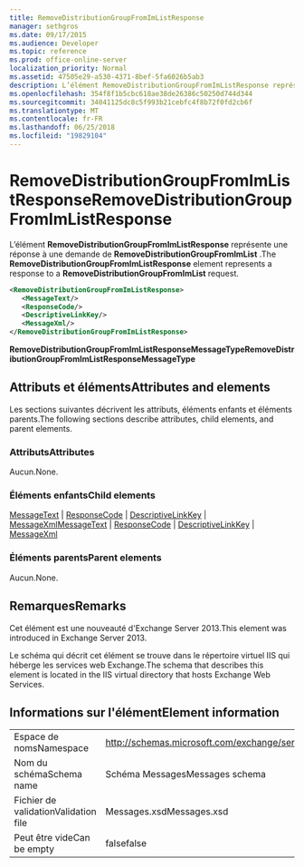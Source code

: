 ```yaml
---
title: RemoveDistributionGroupFromImListResponse
manager: sethgros
ms.date: 09/17/2015
ms.audience: Developer
ms.topic: reference
ms.prod: office-online-server
localization_priority: Normal
ms.assetid: 47505e29-a530-4371-8bef-5fa6026b5ab3
description: L’élément RemoveDistributionGroupFromImListResponse représente une réponse à une demande de RemoveDistributionGroupFromImList.
ms.openlocfilehash: 354f8f1b5cbc618ae38de26386c50250d744d344
ms.sourcegitcommit: 34041125dc8c5f993b21cebfc4f8b72f0fd2cb6f
ms.translationtype: MT
ms.contentlocale: fr-FR
ms.lasthandoff: 06/25/2018
ms.locfileid: "19829104"
---
```

# <a name="removedistributiongroupfromimlistresponse"></a><span data-ttu-id="425e4-103">RemoveDistributionGroupFromImListResponse</span><span class="sxs-lookup"><span data-stu-id="425e4-103">RemoveDistributionGroupFromImListResponse</span></span>

<span data-ttu-id="425e4-104">L’élément **RemoveDistributionGroupFromImListResponse** représente une réponse à une demande de **RemoveDistributionGroupFromImList** .</span><span class="sxs-lookup"><span data-stu-id="425e4-104">The **RemoveDistributionGroupFromImListResponse** element represents a response to a **RemoveDistributionGroupFromImList** request.</span></span> 
  
```XML
<RemoveDistributionGroupFromImListResponse>
   <MessageText/>
   <ResponseCode/>
   <DescriptiveLinkKey/>
   <MessageXml/>
</RemoveDistributionGroupFromImListResponse>
```

 <span data-ttu-id="425e4-105">**RemoveDistributionGroupFromImListResponseMessageType**</span><span class="sxs-lookup"><span data-stu-id="425e4-105">**RemoveDistributionGroupFromImListResponseMessageType**</span></span>
## <a name="attributes-and-elements"></a><span data-ttu-id="425e4-106">Attributs et éléments</span><span class="sxs-lookup"><span data-stu-id="425e4-106">Attributes and elements</span></span>

<span data-ttu-id="425e4-107">Les sections suivantes décrivent les attributs, éléments enfants et éléments parents.</span><span class="sxs-lookup"><span data-stu-id="425e4-107">The following sections describe attributes, child elements, and parent elements.</span></span>
  
### <a name="attributes"></a><span data-ttu-id="425e4-108">Attributs</span><span class="sxs-lookup"><span data-stu-id="425e4-108">Attributes</span></span>

<span data-ttu-id="425e4-109">Aucun.</span><span class="sxs-lookup"><span data-stu-id="425e4-109">None.</span></span>
  
### <a name="child-elements"></a><span data-ttu-id="425e4-110">Éléments enfants</span><span class="sxs-lookup"><span data-stu-id="425e4-110">Child elements</span></span>

<span data-ttu-id="425e4-111">[MessageText](messagetext.md) | [ResponseCode](responsecode.md) | [DescriptiveLinkKey](descriptivelinkkey.md) | [MessageXml](messagexml.md)</span><span class="sxs-lookup"><span data-stu-id="425e4-111">[MessageText](messagetext.md) | [ResponseCode](responsecode.md) | [DescriptiveLinkKey](descriptivelinkkey.md) | [MessageXml](messagexml.md)</span></span>
  
### <a name="parent-elements"></a><span data-ttu-id="425e4-112">Éléments parents</span><span class="sxs-lookup"><span data-stu-id="425e4-112">Parent elements</span></span>

<span data-ttu-id="425e4-113">Aucun.</span><span class="sxs-lookup"><span data-stu-id="425e4-113">None.</span></span>
  
## <a name="remarks"></a><span data-ttu-id="425e4-114">Remarques</span><span class="sxs-lookup"><span data-stu-id="425e4-114">Remarks</span></span>

<span data-ttu-id="425e4-115">Cet élément est une nouveauté d'Exchange Server 2013.</span><span class="sxs-lookup"><span data-stu-id="425e4-115">This element was introduced in Exchange Server 2013.</span></span>
  
<span data-ttu-id="425e4-116">Le schéma qui décrit cet élément se trouve dans le répertoire virtuel IIS qui héberge les services web Exchange.</span><span class="sxs-lookup"><span data-stu-id="425e4-116">The schema that describes this element is located in the IIS virtual directory that hosts Exchange Web Services.</span></span>
  
## <a name="element-information"></a><span data-ttu-id="425e4-117">Informations sur l'élément</span><span class="sxs-lookup"><span data-stu-id="425e4-117">Element information</span></span>

|||
|:-----|:-----|
|<span data-ttu-id="425e4-118">Espace de noms</span><span class="sxs-lookup"><span data-stu-id="425e4-118">Namespace</span></span>  <br/> |http://schemas.microsoft.com/exchange/services/2006/messages  <br/> |
|<span data-ttu-id="425e4-119">Nom du schéma</span><span class="sxs-lookup"><span data-stu-id="425e4-119">Schema name</span></span>  <br/> |<span data-ttu-id="425e4-120">Schéma Messages</span><span class="sxs-lookup"><span data-stu-id="425e4-120">Messages schema</span></span>  <br/> |
|<span data-ttu-id="425e4-121">Fichier de validation</span><span class="sxs-lookup"><span data-stu-id="425e4-121">Validation file</span></span>  <br/> |<span data-ttu-id="425e4-122">Messages.xsd</span><span class="sxs-lookup"><span data-stu-id="425e4-122">Messages.xsd</span></span>  <br/> |
|<span data-ttu-id="425e4-123">Peut être vide</span><span class="sxs-lookup"><span data-stu-id="425e4-123">Can be empty</span></span>  <br/> |<span data-ttu-id="425e4-124">false</span><span class="sxs-lookup"><span data-stu-id="425e4-124">false</span></span>  <br/> |
   

